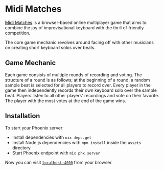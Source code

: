 # Midi Matches

[Midi Matches](https://progressions.gigalixirapp.com/) is a browser-based online multiplayer game that aims to combine the joy of improvisational keyboard with the thrill of friendly competition.

The core game mechanic revolves around facing off with other musicians on creating short keyboard solos over beats.

## Game Mechanic

Each game consists of multiple rounds of recording and voting. The structure of a round is as follows; at the beginning of a round,
a random sample beat is selected for all players to record over. Every player in the game then independently records their own keyboard
solo over the sample beat. Players listen to all other players' recordings and vote on their favorite. The player with the most votes
at the end of the game wins.

## Installation

To start your Phoenix server:

- Install dependencies with `mix deps.get`
- Install Node.js dependencies with `npm install` inside the `assets` directory
- Start Phoenix endpoint with `mix phx.server`

Now you can visit [`localhost:4000`](http://localhost:4000) from your browser.
